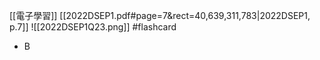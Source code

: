 [[電子學習]]
[[2022DSEP1.pdf#page=7&rect=40,639,311,783|2022DSEP1, p.7]]
![[2022DSEP1Q23.png]] #flashcard 
- B
<!--ID: 1730705096625-->


